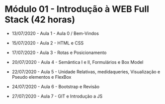 # Módulo 01 - Introdução à WEB Full Stack (42 horas)

- 13/07/2020 - Aula 1 - Aula 0 / Bem-Vindos

- 15/07/2020 - Aula 2 - HTML e CSS

- 17/07/2020 - Aula 3 - Rotas e Posicionamento

- 20/07/2020 - Aula 4 - Semântica I e II, Formulários e Box Model

- 22/07/2020 - Aula 5 - Unidade Relativas, medidaqueries, Visualização e Pseudo elementos e FlexBox

- 24/07/2020 - Aula 6 - Bootstrap e Revisão

- 27/07/2020 - Aula 7 - GIT e Introdução a JS
